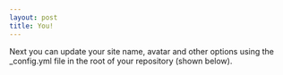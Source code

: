```yaml
---
layout: post
title: You!
---
```


Next you can update your site name, avatar and other options using the _config.yml file in the root of your repository (shown below).



